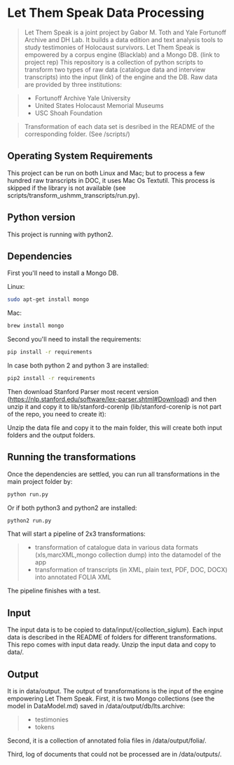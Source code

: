 # Let Them Speak Data Processing

> Let Them Speak is a joint project by Gabor M. Toth and Yale Fortunoff Archive and DH Lab. It builds a data edition and text analysis tools to study testimonies of Holocaust survivors. Let Them Speak is empowered by a corpus engine (Blacklab) and a Mongo DB. (link to project rep) This repository is a collection of python scripts to transform two types of raw data (catalogue data and interview transcripts) into the input (link) of the engine and the DB. Raw data are provided by three institutions:

> * Fortunoff Archive Yale University
> * United States Holocaust Memorial Museums
> * USC Shoah Foundation

> Transformation of each data set is desribed in the README of the corresponding folder. (See /scripts/)


## Operating System Requirements

This project can be run on both Linux and Mac; but to process a few hundred raw transcripts in DOC, it uses Mac Os Textutil. This process is skipped if the library is not available (see scripts/transform_ushmm_transcripts/run.py). 

## Python version

This project is running with python2.

## Dependencies

First you'll need to install a Mongo DB. 

Linux:

```bash
sudo apt-get install mongo
```

Mac:

```bash
brew install mongo
```

Second you'll need to install the requirements:

```bash
pip install -r requirements
```

In case both python 2 and python 3 are installed:

```bash
pip2 install -r requirements
```

Then download Stanford Parser most recent version (https://nlp.stanford.edu/software/lex-parser.shtml#Download) and then unzip it and copy it to lib/stanford-corenlp (lib/stanford-corenlp is not part of the repo, you need to create it):

Unzip the data file and copy it to the main folder, this will create both input folders and the output folders.


## Running the transformations

Once the dependencies are settled, you can run all transformations in the main project folder by:

```bash
python run.py
```

Or if both python3 and python2 are installed:


```bash
python2 run.py
```

That will start a pipeline of 2x3 transformations:

> * transformation of catalogue data in various data formats (xls,marcXML,mongo collection dump) into the datamodel of the app 
> * transformation of transcripts (in XML, plain text, PDF, DOC, DOCX) into annotated FOLIA XML

The pipeline finishes with a test.

## Input

The input data is to be copied to data/input/{collection_siglum}. Each input data is described in the README of folders for different transformations. This repo comes with input data ready. Unzip the input data and copy to data/.

## Output

It is in data/output. The output of transformations is the input of the engine empowering Let Them Speak. First, it is two Mongo collections (see the model in DataModel.md) saved in /data/output/db/lts.archive:

> * testimonies
> * tokens

Second, it is a collection of annotated folia files in /data/output/folia/. 

Third, log of documents that could not be processed are in /data/outputs/.


